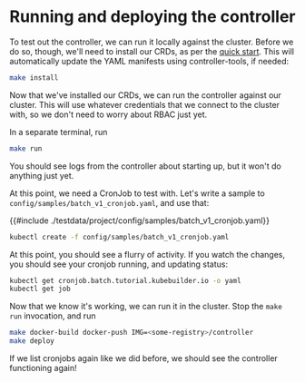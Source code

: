 # Running and deploying the controller

To test out the controller, we can run it locally against the cluster.
Before we do so, though, we'll need to install our CRDs, as per the [quick
start](../TODO.md).  This will automatically update the YAML manifests
using controller-tools, if needed:

```bash
make install
```

Now that we've installed our CRDs, we can run the controller against our
cluster.  This will use whatever credentials that we connect to the
cluster with, so we don't need to worry about RBAC just yet.

In a separate terminal, run

```bash
make run
```

You should see logs from the controller about starting up, but it won't do
anything just yet.

At this point, we need a CronJob to test with.  Let's write a sample to
`config/samples/batch_v1_cronjob.yaml`, and use that:

{{#include ./testdata/project/config/samples/batch_v1_cronjob.yaml}}

```bash
kubectl create -f config/samples/batch_v1_cronjob.yaml
```

At this point, you should see a flurry of activity.  If you watch the
changes, you should see your cronjob running, and updating status:

```bash
kubectl get cronjob.batch.tutorial.kubebuilder.io -o yaml
kubectl get job
```

Now that we know it's working, we can run it in the cluster. Stop the
`make run` invocation, and run

```bash
make docker-build docker-push IMG=<some-registry>/controller
make deploy
```

If we list cronjobs again like we did before, we should see the controller
functioning again!
